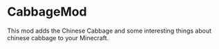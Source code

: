 # CabbageMod
This mod adds the Chinese Cabbage and some interesting things about chinese cabbage to your Minecraft.
